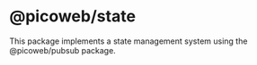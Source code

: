 # @picoweb/state

This package implements a state management system using the @picoweb/pubsub package.